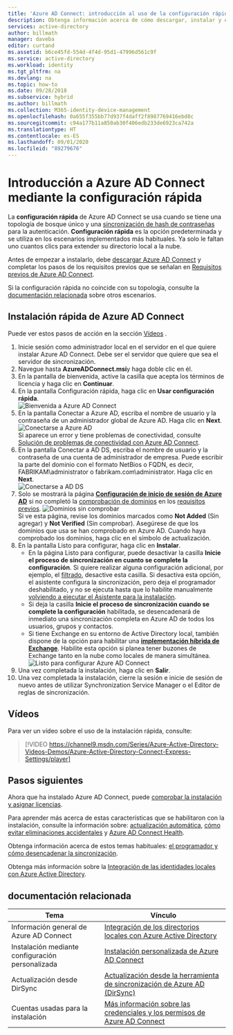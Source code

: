 ```yaml
---
title: 'Azure AD Connect: introducción al uso de la configuración rápida | Microsoft Docs'
description: Obtenga información acerca de cómo descargar, instalar y ejecutar el asistente para instalación de Azure AD Connect.
services: active-directory
author: billmath
manager: daveba
editor: curtand
ms.assetid: b6ce45fd-554d-4f4d-95d1-47996d561c9f
ms.service: active-directory
ms.workload: identity
ms.tgt_pltfrm: na
ms.devlang: na
ms.topic: how-to
ms.date: 09/28/2018
ms.subservice: hybrid
ms.author: billmath
ms.collection: M365-identity-device-management
ms.openlocfilehash: 0a655f355bb77d937f4daff2f8987769416ebd8c
ms.sourcegitcommit: c94a177b11a850ab30f406edb233de6923ca742a
ms.translationtype: HT
ms.contentlocale: es-ES
ms.lasthandoff: 09/01/2020
ms.locfileid: "89279676"
---
```

# <a name="getting-started-with-azure-ad-connect-using-express-settings"></a>Introducción a Azure AD Connect mediante la configuración rápida
La **configuración rápida** de Azure AD Connect se usa cuando se tiene una topología de bosque único y una [sincronización de hash de contraseñas](how-to-connect-password-hash-synchronization.md) para la autenticación. **Configuración rápida** es la opción predeterminada y se utiliza en los escenarios implementados más habituales. Ya solo le faltan uno cuantos clics para extender su directorio local a la nube.

Antes de empezar a instalarlo, debe [descargar Azure AD Connect](https://go.microsoft.com/fwlink/?LinkId=615771) y completar los pasos de los requisitos previos que se señalan en [Requisitos previos de Azure AD Connect](how-to-connect-install-prerequisites.md).

Si la configuración rápida no coincide con su topología, consulte la [documentación relacionada](#related-documentation) sobre otros escenarios.

## <a name="express-installation-of-azure-ad-connect"></a>Instalación rápida de Azure AD Connect
Puede ver estos pasos de acción en la sección [Vídeos](#videos) .

1. Inicie sesión como administrador local en el servidor en el que quiere instalar Azure AD Connect. Debe ser el servidor que quiere que sea el servidor de sincronización.
2. Navegue hasta **AzureADConnect.msi**y haga doble clic en él.
3. En la pantalla de bienvenida, active la casilla que acepta los términos de licencia y haga clic en **Continuar**.  
4. En la pantalla Configuración rápida, haga clic en **Usar configuración rápida**.  
   ![Bienvenida a Azure AD Connect](./media/how-to-connect-install-express/express.png)
5. En la pantalla Conectar a Azure AD, escriba el nombre de usuario y la contraseña de un administrador global de Azure AD. Haga clic en **Next**.  
   ![Conectarse a Azure AD](./media/how-to-connect-install-express/connectaad.png)  
   Si aparece un error y tiene problemas de conectividad, consulte [Solución de problemas de conectividad con Azure AD Connect](tshoot-connect-connectivity.md).
6. En la pantalla Conectar a AD DS, escriba el nombre de usuario y la contraseña de una cuenta de administrador de empresa. Puede escribir la parte del dominio con el formato NetBios o FQDN, es decir, FABRIKAM\administrator o fabrikam.com\administrator. Haga clic en **Next**.  
   ![Conectarse a AD DS](./media/how-to-connect-install-express/connectad.png)
7. Solo se mostrará la página [**Configuración de inicio de sesión de Azure AD**](plan-connect-user-signin.md#azure-ad-sign-in-configuration) si no completó la [comprobación de dominios](../fundamentals/add-custom-domain.md) en los [requisitos previos](how-to-connect-install-prerequisites.md).
   ![Dominios sin comprobar](./media/how-to-connect-install-express/unverifieddomain.png)  
   Si ve esta página, revise los dominios marcados como **Not Added** (Sin agregar) y **Not Verified** (Sin comprobar). Asegúrese de que los dominios que usa se han comprobado en Azure AD. Cuando haya comprobado los dominios, haga clic en el símbolo de actualización.
8. En la pantalla Listo para configurar, haga clic en **Instalar**.
   * En la página Listo para configurar, puede desactivar la casilla **Inicie el proceso de sincronización en cuanto se complete la configuración**. Si quiere realizar alguna configuración adicional, por ejemplo, el [filtrado](how-to-connect-sync-configure-filtering.md), desactive esta casilla. Si desactiva esta opción, el asistente configura la sincronización, pero deja el programador deshabilitado, y no se ejecuta hasta que lo habilite manualmente [volviendo a ejecutar el Asistente para la instalación](how-to-connect-installation-wizard.md).
   * Si deja la casilla **Inicie el proceso de sincronización cuando se complete la configuración** habilitada, se desencadenará de inmediato una sincronización completa en Azure AD de todos los usuarios, grupos y contactos.
   * Si tiene Exchange en su entorno de Active Directory local, también dispone de la opción para habilitar una [**implementación híbrida de Exchange**](/exchange/exchange-hybrid). Habilite esta opción si planea tener buzones de Exchange tanto en la nube como locales de manera simultánea.
     ![Listo para configurar Azure AD Connect](./media/how-to-connect-install-express/readytoconfigure.png)
9. Una vez completada la instalación, haga clic en **Salir**.
10. Una vez completada la instalación, cierre la sesión e inicie de sesión de nuevo antes de utilizar Synchronization Service Manager o el Editor de reglas de sincronización.

## <a name="videos"></a>Vídeos
Para ver un vídeo sobre el uso de la instalación rápida, consulte:

> [!VIDEO https://channel9.msdn.com/Series/Azure-Active-Directory-Videos-Demos/Azure-Active-Directory-Connect-Express-Settings/player]
>
>

## <a name="next-steps"></a>Pasos siguientes
Ahora que ha instalado Azure AD Connect, puede [comprobar la instalación y asignar licencias](how-to-connect-post-installation.md).

Para aprender más acerca de estas características que se habilitaron con la instalación, consulte la información sobre: [actualización automática](how-to-connect-install-automatic-upgrade.md), [cómo evitar eliminaciones accidentales](how-to-connect-sync-feature-prevent-accidental-deletes.md) y [Azure AD Connect Health](how-to-connect-health-sync.md).

Obtenga información acerca de estos temas habituales: [el programador y cómo desencadenar la sincronización](how-to-connect-sync-feature-scheduler.md).

Obtenga más información sobre la [Integración de las identidades locales con Azure Active Directory](whatis-hybrid-identity.md).

## <a name="related-documentation"></a>documentación relacionada

| Tema | Vínculo |
| --- | --- |
| Información general de Azure AD Connect | [Integración de los directorios locales con Azure Active Directory](whatis-hybrid-identity.md)
| Instalación mediante configuración personalizada | [Instalación personalizada de Azure AD Connect](how-to-connect-install-custom.md) |
| Actualización desde DirSync | [Actualización desde la herramienta de sincronización de Azure AD (DirSync)](how-to-dirsync-upgrade-get-started.md)|
| Cuentas usadas para la instalación | [Más información sobre las credenciales y los permisos de Azure AD Connect](reference-connect-accounts-permissions.md) |